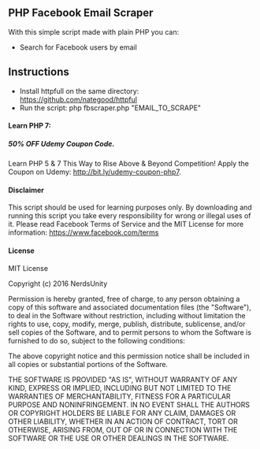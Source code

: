 ## PHP Facebook Email Scraper
With this simple script made with plain PHP you can:

  - Search for Facebook users by email

## Instructions

  - Install httpfull on the same directory: https://github.com/nategood/httpful
  - Run the script: php fbscraper.php "EMAIL_TO_SCRAPE"

#### Learn PHP 7:
##### 50% OFF Udemy Coupon Code.

Learn PHP 5 & 7 This Way to Rise Above & Beyond Competition! Apply the Coupon on Udemy: http://bit.ly/udemy-coupon-php7.


#### Disclaimer

This script should be used for learning purposes only. By downloading and running this script you take every responsibility for wrong or illegal uses of it.
Please read Facebook Terms of Service and the MIT License for more information:
https://www.facebook.com/terms

#### License

MIT License

Copyright (c) 2016 NerdsUnity

Permission is hereby granted, free of charge, to any person obtaining a copy
of this software and associated documentation files (the "Software"), to deal
in the Software without restriction, including without limitation the rights
to use, copy, modify, merge, publish, distribute, sublicense, and/or sell
copies of the Software, and to permit persons to whom the Software is
furnished to do so, subject to the following conditions:

The above copyright notice and this permission notice shall be included in all
copies or substantial portions of the Software.

THE SOFTWARE IS PROVIDED "AS IS", WITHOUT WARRANTY OF ANY KIND, EXPRESS OR
IMPLIED, INCLUDING BUT NOT LIMITED TO THE WARRANTIES OF MERCHANTABILITY,
FITNESS FOR A PARTICULAR PURPOSE AND NONINFRINGEMENT. IN NO EVENT SHALL THE
AUTHORS OR COPYRIGHT HOLDERS BE LIABLE FOR ANY CLAIM, DAMAGES OR OTHER
LIABILITY, WHETHER IN AN ACTION OF CONTRACT, TORT OR OTHERWISE, ARISING FROM,
OUT OF OR IN CONNECTION WITH THE SOFTWARE OR THE USE OR OTHER DEALINGS IN THE
SOFTWARE.


